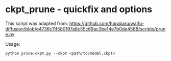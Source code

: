 # ckpt_prune - quickfix and options

This script was adapted from:
https://github.com/harubaru/waifu-diffusion/blob/e4736c11f580197a8c55c69ac3be14e7b0de4588/scripts/prune.py

Usage:

`python prune-ckpt.py --ckpt <path/to/model.ckpt>`
